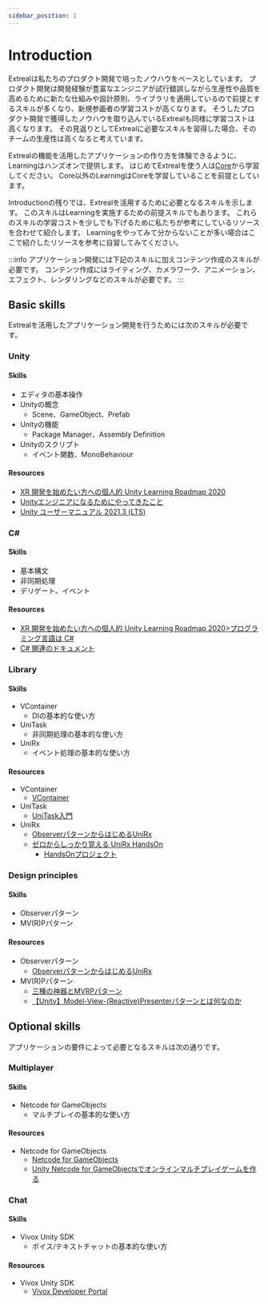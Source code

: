 ```yaml
---
sidebar_position: 1
---
```


# Introduction

Extrealは私たちのプロダクト開発で培ったノウハウをベースとしています。
プロダクト開発は開発経験が豊富なエンジニアが試行錯誤しながら生産性や品質を高めるために新たな仕組みや設計原則、ライブラリを適用しているので前提とするスキルが多くなり、新規参画者の学習コストが高くなります。
そうしたプロダクト開発で獲得したノウハウを取り込んでいるExtrealも同様に学習コストは高くなります。
その見返りとしてExtrealに必要なスキルを習得した場合、そのチームの生産性は高くなると考えています。

Extrealの機能を活用したアプリケーションの作り方を体験できるように、Learningはハンズオンで提供します。
はじめてExtrealを使う人は[Core](./core.md)から学習してください。
Core以外のLearningはCoreを学習していることを前提としています。

Introductionの残りでは、Extrealを活用するために必要となるスキルを示します。
このスキルはLearningを実施するための前提スキルでもあります。
これらのスキルの学習コストを少しでも下げるために私たちが参考にしているリソースを合わせて紹介します。
Learningをやってみて分からないことが多い場合はここで紹介したリソースを参考に自習してみてください。

:::info
アプリケーション開発には下記のスキルに加えコンテンツ作成のスキルが必要です。
コンテンツ作成にはライティング、カメラワーク、アニメーション、エフェクト、レンダリングなどのスキルが必要です。
:::

## Basic skills

Extrealを活用したアプリケーション開発を行うためには次のスキルが必要です。

### Unity

#### Skills

- エディタの基本操作
- Unityの概念
  - Scene、GameObject、Prefab
- Unityの機能
  - Package Manager、Assembly Definition
- Unityのスクリプト
  - イベント関数、MonoBehaviour

#### Resources

- [XR 開発を始めたい方への個人的 Unity Learning Roadmap 2020](https://qiita.com/xrdnk/items/12f3f04f1238bb362d51)
- [Unityエンジニアになるためにやってきたこと](https://fintan.jp/page/5869/)
- [Unity ユーザーマニュアル 2021.3 (LTS)](https://docs.unity3d.com/ja/2021.3/Manual/UnityManual.html)

### C\#

#### Skills

- 基本構文
- 非同期処理
- デリゲート、イベント

#### Resources

- [XR 開発を始めたい方への個人的 Unity Learning Roadmap 2020>プログラミング言語は C#](https://qiita.com/xrdnk/items/12f3f04f1238bb362d51#%E3%83%97%E3%83%AD%E3%82%B0%E3%83%A9%E3%83%9F%E3%83%B3%E3%82%B0%E8%A8%80%E8%AA%9E%E3%81%AF-c)
- [C# 関連のドキュメント](https://learn.microsoft.com/ja-jp/dotnet/csharp/)

### Library

#### Skills

- VContainer
  - DIの基本的な使い方
- UniTask
  - 非同期処理の基本的な使い方
- UniRx
  - イベント処理の基本的な使い方

#### Resources

- VContainer
  - [VContainer](https://vcontainer.hadashikick.jp/)
- UniTask
  - [UniTask入門](https://learning.unity3d.jp/2974/)
- UniRx
  - [ObserverパターンからはじめるUniRx](https://learning.unity3d.jp/1324/)
  - [ゼロからしっかり覚える UniRx HandsOn](https://www.slideshare.net/oshimashoji1/unirxhandsonvol1)
    - [HandsOnプロジェクト](https://github.com/sansuu/UniRxHandsOnVol1)

### Design principles

#### Skills

- Observerパターン
- MV(R)Pパターン

#### Resources

- Observerパターン
  - [ObserverパターンからはじめるUniRx](https://learning.unity3d.jp/1324/)
- MV(R)Pパターン
  - [三種の神器とMVRPパターン](https://speakerdeck.com/xrdnk/xrdnk-three-sacred-treasures-and-mvrp-pattern)
  - [【Unity】Model-View-(Reactive)Presenterパターンとは何なのか](https://qiita.com/toRisouP/items/5365936fc14c7e7eabf9)

## Optional skills

アプリケーションの要件によって必要となるスキルは次の通りです。

### Multiplayer

#### Skills

- Netcode for GameObjects
  - マルチプレイの基本的な使い方

#### Resources

- Netcode for GameObjects
  - [Netcode for GameObjects](https://docs-multiplayer.unity3d.com/netcode/current/about/index.html)
  - [Unity Netcode for GameObjectsでオンラインマルチプレイゲームを作る](https://qiita.com/pakiln/items/e2a971260479385cd928)

### Chat

#### Skills

- Vivox Unity SDK
  - ボイス/テキストチャットの基本的な使い方

#### Resources

- Vivox Unity SDK
  - [Vivox Developer Portal](https://developer.vivox.com/)
